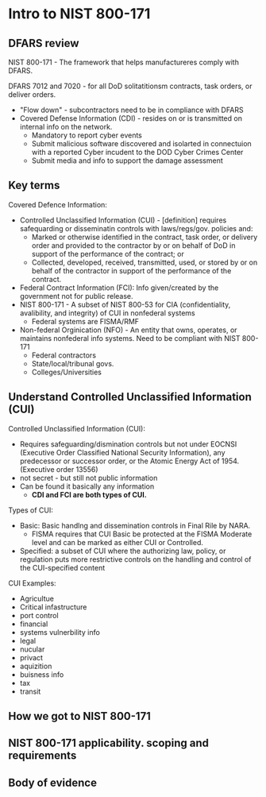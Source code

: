# Intro to NIST 800-171
## DFARS review
NIST 800-171 - The framework that helps manufactureres comply with DFARS. 

DFARS 7012 and 7020 - for all DoD solitatitionsm contracts, task orders, or deliver orders. 
* "Flow down" - subcontractors need to be in compliance with DFARS
* Covered Defense Information (CDI) - resides on or is transmitted on internal info on the network.
  * Mandatory to report cyber events
  * Submit malicious software discovered and isolarted in connectuion with a reported Cyber incudent to the DOD Cyber Crimes Center
  * Submit media and info to support the damage assessment

## Key terms
Covered Defence Information: 
* Controlled Unclassified Information (CUI) - [definition] requires safequarding or disseminatin controls with laws/regs/gov. policies and:
  * Marked or otherwise identified in the contract, task order, or delivery order and provided to the contractor by or on behalf of DoD in support of the performance of the contract; or
  * Collected, developed, received, transmitted, used, or stored by or on behalf of the contractor in support of the performance of the contract.
* Federal Contract Information (FCI): Info given/created by the government not for public release.
* NIST 800-171 - A subset of NIST 800-53 for CIA (confidentiality, avalibility, and integrity) of CUI in nonfederal systems
  * Federal systems are FISMA/RMF
* Non-federal Orginication (NFO) - An entity that owns, operates, or maintains nonfederal info systems. Need to be compliant with NIST 800-171
  * Federal contractors
  * State/local/tribunal govs.
  * Colleges/Universities

## Understand Controlled Unclassified Information (CUI)
Controlled Unclassified Information (CUI):
* Requires safeguarding/dismination controls but not under EOCNSI (Executive Order Classified National Security Information), any predecessor or successor order, or the Atomic Energy Act of 1954. (Executive order 13556)
* not secret - but still not public information
* Can be found it basically any information
  * **CDI and FCI are both types of CUI.**

Types of CUI:
* Basic: Basic handlng and dissemination controls in Final Rile by NARA.
  * FISMA requires that CUI Basic be protected at the FISMA Moderate level and can be marked as either CUI or Controlled.
* Specified: a subset of CUI where the authorizing law, policy, or regulation puts more restrictive controls on the handling and control of the CUI-specified content

CUI Examples: 
* Agricultue
* Critical infastructure
* port control
* financial
* systems vulnerbility info
* legal
* nucular
* privact
* aquizition
* buisness info
* tax
* transit

## How we got to NIST 800-171



## NIST 800-171 applicability. scoping and requirements



## Body of evidence
